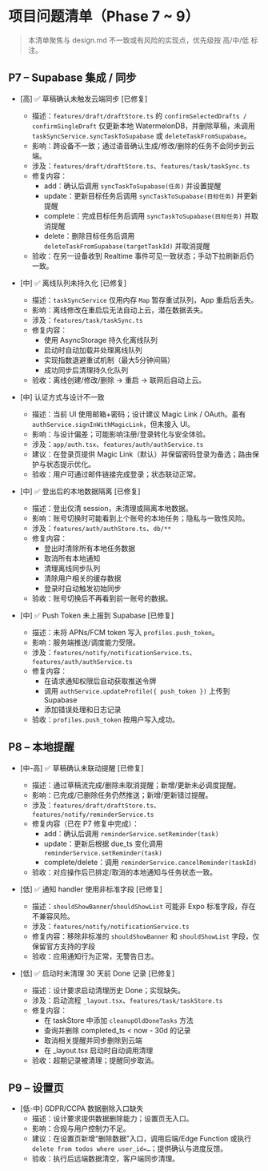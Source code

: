 # 项目问题清单（Phase 7 ~ 9）

> 本清单聚焦与 design.md 不一致或有风险的实现点，优先级按 高/中/低 标注。

## P7 – Supabase 集成 / 同步

- [高] ✅ 草稿确认未触发云端同步 [已修复]
  - 描述：`features/draft/draftStore.ts` 的 `confirmSelectedDrafts / confirmSingleDraft` 仅更新本地 WatermelonDB，并删除草稿，未调用 `taskSyncService.syncTaskToSupabase` 或 `deleteTaskFromSupabase`。
  - 影响：跨设备不一致；通过语音确认生成/修改/删除的任务不会同步到云端。
  - 涉及：`features/draft/draftStore.ts`、`features/task/taskSync.ts`
  - 修复内容：
    - add：确认后调用 `syncTaskToSupabase(任务)` 并设置提醒
    - update：更新目标任务后调用 `syncTaskToSupabase(目标任务)` 并更新提醒
    - complete：完成目标任务后调用 `syncTaskToSupabase(目标任务)` 并取消提醒
    - delete：删除目标任务后调用 `deleteTaskFromSupabase(targetTaskId)` 并取消提醒
  - 验收：在另一设备收到 Realtime 事件可见一致状态；手动下拉刷新后仍一致。

- [中] ✅ 离线队列未持久化 [已修复]
  - 描述：`taskSyncService` 仅用内存 `Map` 暂存重试队列，App 重启后丢失。
  - 影响：离线修改在重启后无法自动上云，潜在数据丢失。
  - 涉及：`features/task/taskSync.ts`
  - 修复内容：
    - 使用 AsyncStorage 持久化离线队列
    - 启动时自动加载并处理离线队列
    - 实现指数退避重试机制（最大5分钟间隔）
    - 成功同步后清理持久化队列
  - 验收：离线创建/修改/删除 → 重启 → 联网后自动上云。

- [中] 认证方式与设计不一致
  - 描述：当前 UI 使用邮箱+密码；设计建议 Magic Link / OAuth。虽有 `authService.signInWithMagicLink`，但未接入 UI。
  - 影响：与设计偏差；可能影响注册/登录转化与安全体验。
  - 涉及：`app/auth.tsx`、`features/auth/authService.ts`
  - 建议：在登录页提供 Magic Link（默认）并保留密码登录为备选；路由保护与状态提示优化。
  - 验收：用户可通过邮件链接完成登录；状态联动正常。

- [中] ✅ 登出后的本地数据隔离 [已修复]
  - 描述：登出仅清 session，未清理或隔离本地数据。
  - 影响：账号切换时可能看到上个账号的本地任务；隐私与一致性风险。
  - 涉及：`features/auth/authStore.ts`、`db/**`
  - 修复内容：
    - 登出时清除所有本地任务数据
    - 取消所有本地通知
    - 清理离线同步队列
    - 清除用户相关的缓存数据
    - 登录时自动触发初始同步
  - 验收：账号切换后不再看到前一账号的数据。

- [中] ✅ Push Token 未上报到 Supabase [已修复]
  - 描述：未将 APNs/FCM token 写入 `profiles.push_token`。
  - 影响：服务端推送/调度能力受限。
  - 涉及：`features/notify/notificationService.ts`、`features/auth/authService.ts`
  - 修复内容：
    - 在请求通知权限后自动获取推送令牌
    - 调用 `authService.updateProfile({ push_token })` 上传到 Supabase
    - 添加错误处理和日志记录
  - 验收：`profiles.push_token` 按用户写入成功。

## P8 – 本地提醒

- [中-高] ✅ 草稿确认未联动提醒 [已修复]
  - 描述：通过草稿流完成/删除未取消提醒；新增/更新未必调度提醒。
  - 影响：已完成/已删除任务仍然推送；新增/更新错过提醒。
  - 涉及：`features/draft/draftStore.ts`、`features/notify/reminderService.ts`
  - 修复内容（已在 P7 修复中完成）：
    - add：确认后调用 `reminderService.setReminder(task)`
    - update：更新后根据 due_ts 变化调用 `reminderService.setReminder(task)`
    - complete/delete：调用 `reminderService.cancelReminder(taskId)`
  - 验收：对应操作后已排定/取消的本地通知与任务状态一致。

- [低] ✅ 通知 handler 使用非标准字段 [已修复]
  - 描述：`shouldShowBanner`/`shouldShowList` 可能非 Expo 标准字段，存在不兼容风险。
  - 涉及：`features/notify/notificationService.ts`
  - 修复内容：移除非标准的 `shouldShowBanner` 和 `shouldShowList` 字段，仅保留官方支持的字段
  - 验收：应用通知行为正常，无警告日志。

- [低] ✅ 启动时未清理 30 天前 Done 记录 [已修复]
  - 描述：设计要求启动清理历史 Done；实现缺失。
  - 涉及：启动流程 `_layout.tsx`、`features/task/taskStore.ts`
  - 修复内容：
    - 在 taskStore 中添加 `cleanupOldDoneTasks` 方法
    - 查询并删除 completed_ts < now - 30d 的记录
    - 取消相关提醒并同步删除到云端
    - 在 _layout.tsx 启动时自动调用清理
  - 验收：超期记录被清理；提醒同步取消。

## P9 – 设置页

- [低-中] GDPR/CCPA 数据删除入口缺失
  - 描述：设计要求提供数据删除能力；设置页无入口。
  - 影响：合规与用户控制力不足。
  - 建议：在设置页新增“删除数据”入口，调用后端/Edge Function 或执行 `delete from todos where user_id=…`；提供确认与进度反馈。
  - 验收：执行后远端数据清空，客户端同步清理。

